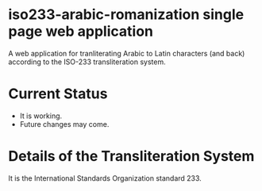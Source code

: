 # iso233-arabic-romanization single page web application
A web application for tranliterating Arabic to Latin characters (and back) according to the ISO-233 transliteration system.


# Current Status
- It is working.
- Future changes may come.

# Details of the Transliteration System
It is the International Standards Organization standard 233.